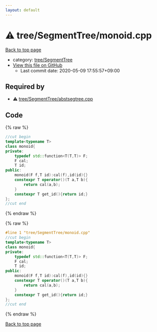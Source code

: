 ```yaml
---
layout: default
---
```


<!-- mathjax config similar to math.stackexchange -->
<script type="text/javascript" async
  src="https://cdnjs.cloudflare.com/ajax/libs/mathjax/2.7.5/MathJax.js?config=TeX-MML-AM_CHTML">
</script>
<script type="text/x-mathjax-config">
  MathJax.Hub.Config({
    TeX: { equationNumbers: { autoNumber: "AMS" }},
    tex2jax: {
      inlineMath: [ ['$','$'] ],
      processEscapes: true
    },
    "HTML-CSS": { matchFontHeight: false },
    displayAlign: "left",
    displayIndent: "2em"
  });
</script>

<script type="text/javascript" src="https://cdnjs.cloudflare.com/ajax/libs/jquery/3.4.1/jquery.min.js"></script>
<script src="https://cdn.jsdelivr.net/npm/jquery-balloon-js@1.1.2/jquery.balloon.min.js" integrity="sha256-ZEYs9VrgAeNuPvs15E39OsyOJaIkXEEt10fzxJ20+2I=" crossorigin="anonymous"></script>
<script type="text/javascript" src="../../../assets/js/copy-button.js"></script>
<link rel="stylesheet" href="../../../assets/css/copy-button.css" />


# :warning: tree/SegmentTree/monoid.cpp

<a href="../../../index.html">Back to top page</a>

* category: <a href="../../../index.html#f1973713ea4397a8e0580271720556c9">tree/SegmentTree</a>
* <a href="{{ site.github.repository_url }}/blob/master/tree/SegmentTree/monoid.cpp">View this file on GitHub</a>
    - Last commit date: 2020-05-09 17:55:57+09:00




## Required by

* :warning: <a href="abstsegtree.cpp.html">tree/SegmentTree/abstsegtree.cpp</a>


## Code

<a id="unbundled"></a>
{% raw %}
```cpp
//cut begin
template<typename T>
class monoid{
private:
    typedef std::function<T(T,T)> F;
    F cal;
    T id;
public:
    monoid(F f,T id):cal(f),id(id){}
    constexpr T operator()(T a,T b){
        return cal(a,b);
    }
    constexpr T get_id(){return id;}
};
//cut end
```
{% endraw %}

<a id="bundled"></a>
{% raw %}
```cpp
#line 1 "tree/SegmentTree/monoid.cpp"
//cut begin
template<typename T>
class monoid{
private:
    typedef std::function<T(T,T)> F;
    F cal;
    T id;
public:
    monoid(F f,T id):cal(f),id(id){}
    constexpr T operator()(T a,T b){
        return cal(a,b);
    }
    constexpr T get_id(){return id;}
};
//cut end

```
{% endraw %}

<a href="../../../index.html">Back to top page</a>


